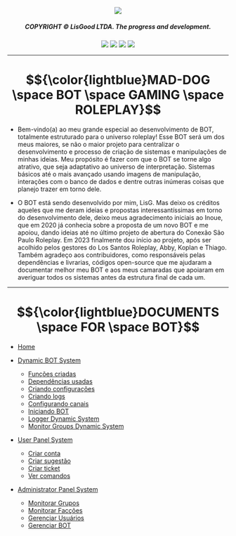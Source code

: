 <p align="center">
  <img src="https://media.discordapp.net/attachments/920672997101166672/1132892425665392650/MADDOG.png"> 
</p><div align="center">
  <h5>COPYRIGHT © LisGood LTDA. The progress and development.</h4>
</div>

<div align="center">
  <img src="https://img.shields.io/badge/OS-Windows-blue?logo=windows&logoColor=white">
  <img src="https://img.shields.io/badge/Made_with-JavaScript-blue?logo=javascript&logoColor=white">
  <img src="https://img.shields.io/badge/Node.js->=12-blue?logo=node.js&logoColor=white">
  <img src="https://img.shields.io/badge/MySQL->=2.18.1-blue?logo=mysql&logoColor=white">
</div>

<hr>
<div align="center">
  <h1>$${\color{lightblue}MAD-DOG \space BOT \space GAMING \space ROLEPLAY}$$</h1>
</div>
</hr>

- Bem-vindo(a) ao meu grande especial ao desenvolvimento de BOT, totalmente estruturado para o universo roleplay! Esse BOT será um dos meus maiores, se não o maior projeto para centralizar o desenvolvimento e processo de criação de sistemas e manipulações de minhas ideias. Meu propósito é fazer com que o BOT se torne algo atrativo, que seja adaptativo ao universo de interpretação. Sistemas básicos até o mais avançado usando imagens de manipulação, interações com o banco de dados e dentre outras inúmeras coisas que planejo trazer em torno dele.

- O BOT está sendo desenvolvido por mim, LisG. Mas deixo os créditos aqueles que me deram ideias e propostas interessantíssimas em torno do desenvolvimento dele, deixo meus agradecimento iniciais ao Inoue, que em 2020 já conhecia sobre a proposta de um novo BOT e me apoiou, dando ideias até no último projeto de abertura do Conexão São Paulo Roleplay. Em 2023 finalmente dou início ao projeto, após ser acolhido pelos gestores do Los Santos Roleplay, Abby, Koplan e Thiago. Também agradeço aos contribuidores, como responsáveis pelas dependências e livrarias, códigos open-source que me ajudaram a documentar melhor meu BOT e aos meus camaradas que apoiaram em averiguar todos os sistemas antes da estrutura final de cada um.

<hr>
<div align="center">
  <h1>$${\color{lightblue}DOCUMENTS \space FOR \space BOT}$$</h1>
</div>
</hr>

- [Home](https://github.com/userLisG/wiki-roleplaying-bot/wiki)
- [Dynamic BOT System](https://pages.github.com/)
  * [Funções criadas](https://pages.github.com/)
  * [Dependências usadas](https://pages.github.com/)
  * [Criando configurações](https://pages.github.com/)
  * [Criando logs](https://pages.github.com/)
  * [Configurando canais](https://pages.github.com/)
  * [Iniciando BOT](https://pages.github.com/)
  * [Logger Dynamic System](https://pages.github.com/)
  * [Monitor Groups Dynamic System](https://pages.github.com/)
  
- [User Panel System](https://pages.github.com/)
  * [Criar conta](https://pages.github.com/)
  * [Criar sugestão](https://pages.github.com/)
  * [Criar ticket](https://pages.github.com/)
  * [Ver comandos](https://pages.github.com/)

- [Administrator Panel System](https://pages.github.com/)
  * [Monitorar Grupos](https://pages.github.com/)
  * [Monitorar Facções](https://pages.github.com/)
  * [Gerenciar Usuários](https://pages.github.com/)
  * [Gerenciar BOT](https://pages.github.com/) 
